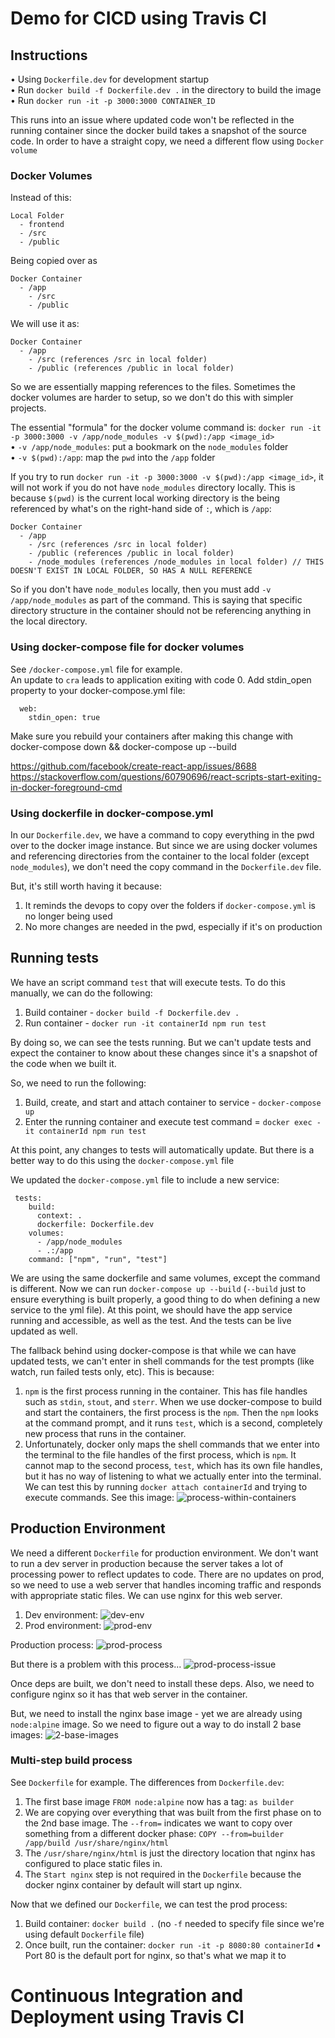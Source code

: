 # Demo for CICD using Travis CI

## Instructions
• Using `Dockerfile.dev` for development startup    
• Run `docker build -f Dockerfile.dev .` in the directory to build the image    
• Run `docker run -it -p 3000:3000 CONTAINER_ID`    

This runs into an issue where updated code won't be reflected in the running container since the docker build takes a snapshot of the source code.
In order to have a straight copy, we need a different flow using `Docker volume`

### Docker Volumes

Instead of this:
```
Local Folder
  - frontend
  - /src
  - /public
```

Being copied over as 

```
Docker Container
  - /app
    - /src
    - /public
```

We will use it as:
```
Docker Container
  - /app
    - /src (references /src in local folder)
    - /public (references /public in local folder)
```

So we are essentially mapping references to the files. Sometimes the docker volumes are harder to setup, so we don't do this with simpler projects.

The essential "formula" for the docker volume command is:
`docker run -it -p 3000:3000 -v /app/node_modules -v $(pwd):/app <image_id>`    
• `-v /app/node_modules`: put a bookmark on the `node_modules` folder      
• `-v $(pwd):/app`: map the `pwd` into the `/app` folder      

If you try to run `docker run -it -p 3000:3000 -v $(pwd):/app <image_id>`, it will not work if you do not have `node_modules` directory locally. This is because `$(pwd)` is the current local working directory is the being referenced by what's on the right-hand side of `:`, which is `/app`: 

```
Docker Container
  - /app
    - /src (references /src in local folder)
    - /public (references /public in local folder)
    - /node_modules (references /node_modules in local folder) // THIS DOESN'T EXIST IN LOCAL FOLDER, SO HAS A NULL REFERENCE
```
So if you don't have `node_modules` locally, then you must add `-v /app/node_modules` as part of the command. This is saying that specific directory structure in the container should not be referencing anything in the local directory.

### Using docker-compose file for docker volumes
See `/docker-compose.yml` file for example.    
An update to `cra` leads to application exiting with code 0. Add stdin_open property to your docker-compose.yml file:
```
  web:
    stdin_open: true
```
Make sure you rebuild your containers after making this change with  docker-compose down && docker-compose up --build

https://github.com/facebook/create-react-app/issues/8688    
https://stackoverflow.com/questions/60790696/react-scripts-start-exiting-in-docker-foreground-cmd    

### Using dockerfile in docker-compose.yml
In our `Dockerfile.dev`, we have a command to copy everything in the pwd over to the docker image instance. But since we are using docker volumes and referencing directories from the container to the local folder (except `node_modules`), we don't need the copy command in the `Dockerfile.dev` file.

But, it's still worth having it because:
1. It reminds the devops to copy over the folders if `docker-compose.yml` is no longer being used
2. No more changes are needed in the pwd, especially if it's on production

## Running tests
We have an script command `test` that will execute tests. To do this manually, we can do the following:
1. Build container - `docker build -f Dockerfile.dev .`
2. Run container - `docker run -it containerId npm run test`

By doing so, we can see the tests running. But we can't update tests and expect the container to know about these changes since it's a snapshot of the code when we built it.

So, we need to run the following:
1. Build, create, and start and attach container to service - `docker-compose up`
2. Enter the running container and execute test command = `docker exec -it containerId npm run test`

At this point, any changes to tests will automatically update. But there is a better way to do this using the `docker-compose.yml` file

We updated the `docker-compose.yml` file to include a new service:
```
 tests:
    build:
      context: .
      dockerfile: Dockerfile.dev
    volumes:
      - /app/node_modules
      - .:/app
    command: ["npm", "run", "test"]
```

We are using the same dockerfile and same volumes, except the command is different. Now we can run `docker-compose up --build` (`--build` just to ensure everything is built properly, a good thing to do when defining a new service to the yml file). At this point, we should have the app service running and accessible, as well as the test. And the tests can be live updated as well.

The fallback behind using docker-compose is that while we can have updated tests, we can't enter in shell commands for the test prompts (like watch, run failed tests only, etc). This is because:

1. `npm` is the first process running in the container. This has file handles such as `stdin`, `stout`, and `sterr`. When we use docker-compose to build and start the containers, the first process is the `npm`. Then the `npm` looks at the command prompt, and it runs `test`, which is a second, completely new process that runs in the container.
2. Unfortunately, docker only maps the shell commands that we enter into the terminal to the file handles of the first process, which is `npm`. It cannot map to the second process, `test`, which has its own file handles, but it has no way of listening to what we actually enter into the terminal. We can test this by running `docker attach containerId` and trying to execute commands. See this image: ![process-within-containers](./readme-images/processes-within-containers.png "process-within-containers")

## Production Environment
We need a different `Dockerfile` for production environment. We don't want to run a dev server in production because the server takes a lot of processing power to reflect updates to code. There are no updates on prod, so we need to use a web server that handles incoming traffic and responds with appropriate static files. We can use nginx for this web server.

1. Dev environment: ![dev-env](./readme-images/dev-env.png "dev-env")
2. Prod environment: ![prod-env](./readme-images/prod-env.png "prod-env")

Production process: ![prod-process](./readme-images/prod-process.png "prod-process")

But there is a problem with this process... ![prod-process-issue](./readme-images/prod-process-issue.png "prod-process-issue")

Once deps are built, we don't need to install these deps. Also, we need to configure nginx so it has that web server in the container. 

But, we need to install the nginx base image - yet we are already using `node:alpine` image. So we need to figure out a way to do install 2 base images: ![2-base-images](./readme-images/2-base-images.png "2-base-images")


### Multi-step build process
See `Dockerfile` for example. The differences from `Dockerfile.dev`:

1. The first base image `FROM node:alpine` now has a tag: `as builder`
2. We are copying over everything that was built from the first phase on to the 2nd base image. The `--from=` indicates we want to copy over something from a different docker phase: `COPY --from=builder /app/build /usr/share/nginx/html`
3. The `/usr/share/nginx/html` is just the directory location that nginx has configured to place static files in.
4. The `Start nginx` step is not required in the `Dockerfile` because the docker nginx container by default will start up nginx.

Now that we defined our `Dockerfile`, we can test the prod process:
1. Build container: `docker build .` (no `-f` needed to specify file since we're using default `Dockerfile` file)
2. Once built, run the container: `docker run -it -p 8080:80 containerId`
• Port 80 is the default port for nginx, so that's what we map it to


# Continuous Integration and Deployment using Travis CI